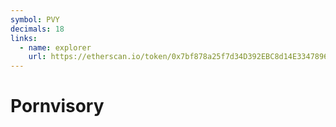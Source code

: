 ```yaml
---
symbol: PVY
decimals: 18
links:
  - name: explorer
    url: https://etherscan.io/token/0x7bf878a25f7d34D392EBC8d14E33478966c7CA75
---
```


# Pornvisory
